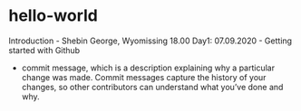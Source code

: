 # hello-world
Introduction - Shebin George, Wyomissing 18.00
Day1: 07.09.2020 - Getting started with Github
- commit message, which is a description explaining why a particular change was made. Commit messages capture the history of your changes, so other contributors can understand what you’ve done and why.
